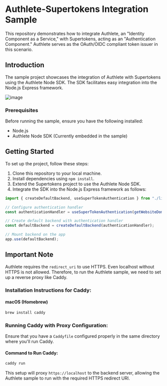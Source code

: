 # Authlete-Supertokens Integration Sample

This repository demonstrates how to integrate Authlete, an "Identity Component as a Service," with Supertokens, acting as an "Authentication Component." Authlete serves as the OAuth/OIDC compliant token issuer in this scenario.

## Introduction

The sample project showcases the integration of Authlete with Supertokens using the Authlete Node SDK. The SDK facilitates easy integration into the Node.js Express framework.

![image](https://github.com/zamd/authlete-supertokens/assets/1377205/1e7382a7-9731-481d-b071-8c34d67e1d93)


### Prerequisites

Before running the sample, ensure you have the following installed:

- Node.js
- Authlete Node SDK (Currently embedded in the sample)

## Getting Started

To set up the project, follow these steps:

1. Clone this repository to your local machine.
2. Install dependencies using `npm install`.
4. Extend the Supertokens project to use the Authlete Node SDK.
5. Integrate the SDK into the Node.js Express framework as follows:

```typescript
import { createDefaultBackend, useSuperTokenAuthentication } from "./lib";

// Configure authentication handler
const authenticationHandler = useSuperTokenAuthentication(getWebsiteDomain());

// Create default backend with authentication handler
const defaultBackend = createDefaultBackend(authenticationHandler);

// Mount backend on the app
app.use(defaultBackend);

```

## Important Note

Authlete requires the `redirect_uri` to use HTTPS. Even localhost without HTTPS is not allowed. Therefore, to run the Authlete sample, we need to set up a reverse proxy like Caddy.

### Installation Instructions for Caddy:

#### macOS (Homebrew)

```bash
brew install caddy
```

### Running Caddy with Proxy Configuration:

Ensure that you have a `Caddyfile` configured properly in the same directory where you'll run Caddy.

#### Command to Run Caddy:

```bash
caddy run
```

This setup will proxy `https://localhost` to the backend server, allowing the Authlete sample to run with the required HTTPS redirect URI.
```
